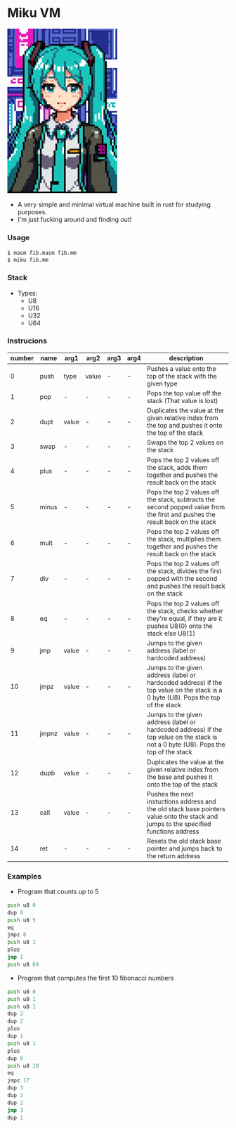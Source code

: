 # Miku VM

<img src="logo.jpeg" width=250>

- A very simple and minimal virtual machine built in rust for studying purposes.
- I'm just fucking around and finding out!

### Usage

```command
$ masm fib.masm fib.mm
$ miku fib.mm
```

### Stack

- Types:
  - U8
  - U16
  - U32
  - U64

### Instrucions

| number | name  | arg1  | arg2  | arg3 | arg4 | description                                                                                                                           |
| ------ | ----- | ----- | ----- | ---- | ---- | ------------------------------------------------------------------------------------------------------------------------------------- |
| 0      | push  | type  | value | -    | -    | Pushes a value onto the top of the stack with the given type                                                                          |
| 1      | pop   | -     | -     | -    | -    | Pops the top value off the stack (That value is lost)                                                                                 |
| 2      | dupt  | value | -     | -    | -    | Duplicates the value at the given relative index from the top and pushes it onto the top of the stack                                 |
| 3      | swap  | -     | -     | -    | -    | Swaps the top 2 values on the stack                                                                                                   |
| 4      | plus  | -     | -     | -    | -    | Pops the top 2 values off the stack, adds them together and pushes the result back on the stack                                       |
| 5      | minus | -     | -     | -    | -    | Pops the top 2 values off the stack, subtracts the second popped value from the first and pushes the result back on the stack         |
| 6      | mult  | -     | -     | -    | -    | Pops the top 2 values off the stack, multiplies them together and pushes the result back on the stack                                 |
| 7      | div   | -     | -     | -    | -    | Pops the top 2 values off the stack, divides the first popped with the second and pushes the result back on the stack                 |
| 8      | eq    | -     | -     | -    | -    | Pops the top 2 values off the stack, checks whether they're equal, if they are it pushes U8(0) onto the stack else U8(1)              |
| 9      | jmp   | value | -     | -    | -    | Jumps to the given address (label or hardcoded address)                                                                               |
| 10     | jmpz  | value | -     | -    | -    | Jumps to the given address (label or hardcoded address) if the top value on the stack is a 0 byte (U8). Pops the top of the stack     |
| 11     | jmpnz | value | -     | -    | -    | Jumps to the given address (label or hardcoded address) if the top value on the stack is not a 0 byte (U8). Pops the top of the stack |
| 12     | dupb  | value | -     | -    | -    | Duplicates the value at the given relative index from the base and pushes it onto the top of the stack                                |
| 13     | call  | value | -     | -    | -    | Pushes the next instuctions address and the old stack base pointers value onto the stack and jumps to the specified functions address |
| 14     | ret   | -     | -     | -    | -    | Resets the old stack base pointer and jumps back to the return address                                                                |

### Examples

- Program that counts up to 5

```asm
push u8 0
dup 0
push u8 5
eq
jmpz 8
push u8 1
plus
jmp 1
push u8 69
```

- Program that computes the first 10 fibonacci numbers

```asm
push u8 0
push u8 1
push u8 1
dup 2
dup 2
plus
dup 1
push u8 1
plus
dup 0
push u8 10
eq
jmpz 17
dup 3
dup 2
dup 2
jmp 3
dup 1
```
